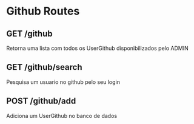 # Github Routes

## GET /github

Retorna uma lista com todos os UserGithub disponibilizados pelo ADMIN

## GET /github/search

Pesquisa um usuario no github pelo seu login

## POST /github/add

Adiciona um UserGithub no banco de dados